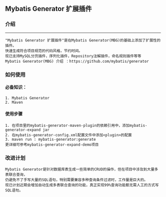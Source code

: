 ## Mybatis Generator 扩展插件

### 介绍
-----------------------------------
    "Mybatis Generator 扩展插件"是在Mybatis Generator(MBG)的基础上添加了扩展性的插件。
    快速生成符合项目规范的代码风格，节约时间。 
    现已支持MySQL分页插件，序列化插件，Repository注解插件，命名规则插件等等 
    Mybatis Generator(MBG) 介绍 ：https://github.com/mybatis/generator

### 如何使用
#### 必备知识：
    1. Mybatis Generator
    2. Maven

#### 使用步骤
    1. 在项目里的mybatis-generator-maven-plugin的依赖引用中，添加mybatis-generator-expand jar
    2. 在mybatis-generator-config.xml配置文件中添加<plugin>的配置
    3. maven run : mybatis-generator:generate
    更详细可参考mybatis-generator-expand-demo项目


### 改进计划
    Mybatis Generator是针对数据库表生成一些简单的CRUD的操作，但在项目中涉及到大量多表联合查询，
    仍避免不了手写大量的SQL语句，特别需要兼容多种查询条件过滤时，工作量是巨大的。
    现已计划近期会增加自动生成多表联合查询的功能，真正实现99%查询功能都无需人工的方式写SQL语句。

